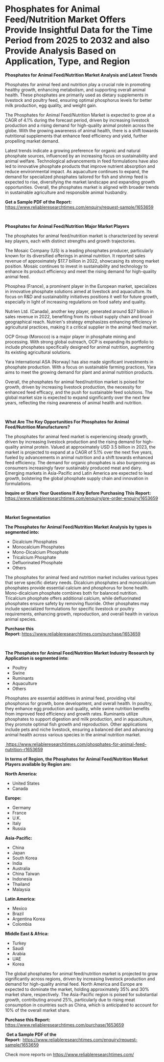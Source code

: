 <p><h1>Phosphates for Animal Feed/Nutrition Market Offers Provide Insightful Data for the Time Period from 2025 to 2032 and also Provide Analysis Based on Application, Type, and Region</h1></p><p><strong>Phosphates for Animal Feed/Nutrition Market Analysis and Latest Trends</strong></p>
<p><p>Phosphates for animal feed and nutrition play a crucial role in promoting healthy growth, enhancing metabolism, and supporting overall animal health. These phosphates are primarily used as dietary supplements in livestock and poultry feed, ensuring optimal phosphorus levels for better milk production, egg quality, and weight gain. </p><p>The Phosphates for Animal Feed/Nutrition Market is expected to grow at a CAGR of 4.1% during the forecast period, driven by increasing livestock production and a rising demand for high-quality animal protein across the globe. With the growing awareness of animal health, there is a shift towards nutritional supplements that enhance feed efficiency and yield, further propelling market demand.</p><p>Latest trends indicate a growing preference for organic and natural phosphate sources, influenced by an increasing focus on sustainability and animal welfare. Technological advancements in feed formulations have also led to innovative phosphate products that improve nutrient absorption and reduce environmental impact. As aquaculture continues to expand, the demand for specialized phosphates tailored for fish and shrimp feed is expected to rise, diversifying the market landscape and expanding growth opportunities. Overall, the phosphates market is aligned with broader trends in sustainable agriculture and responsible animal husbandry.</p></p>
<p><strong>Get a Sample PDF of the Report:&nbsp;</strong> <a href="https://www.reliableresearchtimes.com/enquiry/request-sample/1653659?utm_campaign=2722&utm_medium=2&utm_source=Github&utm_content=ia&utm_term=30032025&utm_id=phosphates-for-animal-feednutrition">https://www.reliableresearchtimes.com/enquiry/request-sample/1653659</a></p>
<p>&nbsp;</p>
<p><strong>Phosphates for Animal Feed/Nutrition Major Market Players</strong></p>
<p><p>The phosphates for animal feed/nutrition market is characterized by several key players, each with distinct strengths and growth trajectories. </p><p>The Mosaic Company (US) is a leading phosphates producer, particularly known for its diversified offerings in animal nutrition. It reported sales revenue of approximately $17.7 billion in 2022, showcasing its strong market position. Mosaic continues to invest in sustainability and technology to enhance its product efficiency and meet the rising demand for high-quality animal feed.</p><p>Phosphea (France), a prominent player in the European market, specializes in innovative phosphate solutions aimed at livestock and aquaculture. Its focus on R&D and sustainability initiatives positions it well for future growth, especially in light of increasing regulations on food safety and quality. </p><p>Nutrien Ltd. (Canada), another key player, generated around $27 billion in sales revenue in 2022, benefiting from its robust supply chain and broad geographical reach. Nutrien's strategy emphasizes enhancing efficiency in agricultural practices, making it a critical supplier in the animal feed market.</p><p>OCP Group (Morocco) is a major player in phosphate mining and processing. With strong global outreach, OCP is expanding its portfolio to include phosphates specifically designed for animal nutrition, augmenting its existing agricultural solutions. </p><p>Yara International ASA (Norway) has also made significant investments in phosphate production. With a focus on sustainable farming practices, Yara aims to meet the growing demand for plant and animal nutrition products. </p><p>Overall, the phosphates for animal feed/nutrition market is poised for growth, driven by increasing livestock production, the necessity for enhanced feed efficacy, and the push for sustainable feed solutions. The global market size is expected to expand significantly over the next few years, reflecting the rising awareness of animal health and nutrition.</p></p>
<p>&nbsp;</p>
<p><strong>What Are The Key Opportunities For Phosphates for Animal Feed/Nutrition Manufacturers?</strong></p>
<p><p>The phosphates for animal feed market is experiencing steady growth, driven by increasing livestock production and the rising demand for high-quality animal protein. Valued at approximately USD 3.5 billion in 2023, the market is projected to expand at a CAGR of 5.1% over the next five years, fueled by advancements in animal nutrition and a shift towards enhanced feed efficiency. The demand for organic phosphates is also burgeoning as consumers increasingly favor sustainably produced meat and dairy. Emerging markets in Asia-Pacific and Latin America are expected to lead growth, bolstering the global phosphate supply chain and innovation in formulations.</p></p>
<p><strong>Inquire or Share Your Questions If Any Before Purchasing This Report:</strong> <a href="https://www.reliableresearchtimes.com/enquiry/pre-order-enquiry/1653659?utm_campaign=2722&utm_medium=2&utm_source=Github&utm_content=ia&utm_term=30032025&utm_id=phosphates-for-animal-feednutrition">https://www.reliableresearchtimes.com/enquiry/pre-order-enquiry/1653659</a></p>
<p>&nbsp;</p>
<p><strong>Market Segmentation</strong></p>
<p><strong>The Phosphates for Animal Feed/Nutrition Market Analysis by types is segmented into:</strong></p>
<p><ul><li>Dicalcium Phosphates</li><li>Monocalcium Phosphates</li><li>Mono-Dicalcium Phosphate</li><li>Tricalcium Phosphate</li><li>Defluorinated Phosphate</li><li>Others</li></ul></p>
<p><p>The phosphates for animal feed and nutrition market includes various types that serve specific dietary needs. Dicalcium phosphates and monocalcium phosphates provide essential calcium and phosphorus for bone health. Mono-dicalcium phosphate combines both for balanced nutrition. Tricalcium phosphate offers additional calcium, while defluorinated phosphates ensure safety by removing fluoride. Other phosphates may include specialized formulations for specific livestock or poultry requirements, enhancing growth, reproduction, and overall health in various animal species.</p></p>
<p><strong>Purchase this Report:&nbsp;</strong><a href="https://www.reliableresearchtimes.com/purchase/1653659?utm_campaign=2722&utm_medium=2&utm_source=Github&utm_content=ia&utm_term=30032025&utm_id=phosphates-for-animal-feednutrition">https://www.reliableresearchtimes.com/purchase/1653659</a></p>
<p>&nbsp;</p>
<p><strong>The Phosphates for Animal Feed/Nutrition Market Industry Research by Application is segmented into:</strong></p>
<p><ul><li>Poultry</li><li>Swine</li><li>Ruminants</li><li>Aquaculture</li><li>Others</li></ul></p>
<p><p>Phosphates are essential additives in animal feed, providing vital phosphorus for growth, bone development, and overall health. In poultry, they enhance egg production and quality, while swine nutrition benefits from improved feed efficiency and growth rates. Ruminants utilize phosphates to support digestion and milk production, and in aquaculture, they promote optimal fish growth and reproduction. Other applications include pets and niche livestock, ensuring a balanced diet and advancing animal health across various species in the animal nutrition market.</p></p>
<p><a href="https://www.reliableresearchtimes.com/phosphates-for-animal-feed-nutrition-r1653659?utm_campaign=2722&utm_medium=2&utm_source=Github&utm_content=ia&utm_term=30032025&utm_id=phosphates-for-animal-feednutrition">&nbsp;https://www.reliableresearchtimes.com/phosphates-for-animal-feed-nutrition-r1653659</a></p>
<p><strong>In terms of Region, the Phosphates for Animal Feed/Nutrition Market Players available by Region are:</strong></p>
<p>
    <p> <strong> North America: </strong>
        <ul>
            <li>United States</li>
            <li>Canada</li>
        </ul>
        </p> 
    <p> <strong> Europe: </strong>
        <ul>
            <li>Germany</li>
            <li>France</li>
            <li>U.K.</li>
            <li>Italy</li>
            <li>Russia</li>
        </ul>
        </p> 
    <p> <strong> Asia-Pacific: </strong>
        <ul>
            <li>China</li>
            <li>Japan</li>
            <li>South Korea</li>
            <li>India</li>
            <li>Australia</li>
            <li>China Taiwan</li>
            <li>Indonesia</li>
            <li>Thailand</li>
            <li>Malaysia</li>
        </ul>
        </p> 
    <p> <strong> Latin America: </strong>
        <ul>
            <li>Mexico</li>
            <li>Brazil</li>
            <li>Argentina Korea</li>
            <li>Colombia</li>
        </ul>
        </p> 
    <p> <strong> Middle East & Africa: </strong>
        <ul>
            <li>Turkey</li>
            <li>Saudi</li>
            <li>Arabia</li>
            <li>UAE</li>
            <li>Korea</li>
        </ul>
    </p>
    </p>
<p><p>The global phosphates for animal feed/nutrition market is projected to grow significantly across regions, driven by increasing livestock production and demand for high-quality animal feed. North America and Europe are expected to dominate the market, holding approximately 35% and 30% market share, respectively. The Asia-Pacific region is poised for substantial growth, contributing around 25%, particularly due to rising meat consumption in countries such as China, which is anticipated to account for 10% of the overall market share.</p></p>
<p><strong>Purchase this Report: </strong><a href="https://www.reliableresearchtimes.com/purchase/1653659?utm_campaign=2722&utm_medium=2&utm_source=Github&utm_content=ia&utm_term=30032025&utm_id=phosphates-for-animal-feednutrition">https://www.reliableresearchtimes.com/purchase/1653659</a></p>
<p>&nbsp;<strong>Get a Sample PDF of the Report:&nbsp;&nbsp;</strong><a href="https://www.reliableresearchtimes.com/enquiry/request-sample/1653659?utm_campaign=2722&utm_medium=2&utm_source=Github&utm_content=ia&utm_term=30032025&utm_id=phosphates-for-animal-feednutrition">https://www.reliableresearchtimes.com/enquiry/request-sample/1653659</a></p>
<p><strong></strong></p>
<p>Check more reports on <a href="https://www.reliableresearchtimes.com/?utm_campaign=2722&utm_medium=2&utm_source=Github&utm_content=ia&utm_term=30032025&utm_id=phosphates-for-animal-feednutrition">https://www.reliableresearchtimes.com/</a></p>
